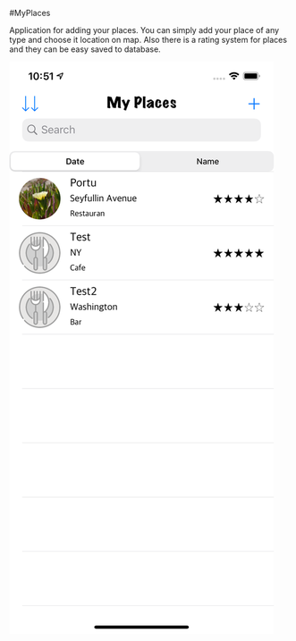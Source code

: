 
#MyPlaces

Application for adding your places. You can simply add your place of any type and choose it location on map. Also there is a rating system for places and they can be easy saved to database.


![myplaces1](/../../img/myplaces1.png)
